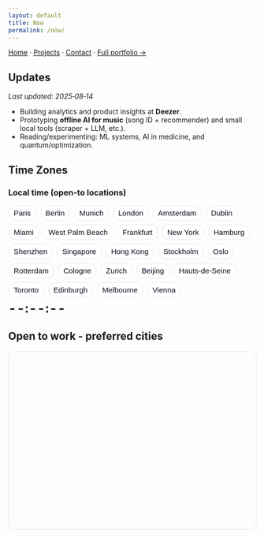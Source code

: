 ```yaml
---
layout: default
title: Now
permalink: /now/
---
```


[Home](/) · [Projects](/projects/) · [Contact](/contact/) · [Full portfolio →](https://sites.google.com/view/philippeguerrier/home)


## Updates

_Last updated: 2025‑08‑14_

- Building analytics and product insights at **Deezer**.
- Prototyping **offline AI for music** (song ID + recommender) and small local tools (scraper + LLM, etc.).
- Reading/experimenting: ML systems, AI in medicine, and quantum/optimization.


## Time Zones

<h3>Local time (open-to locations)</h3>
<div class="tz-toolbar" id="now-tz" data-default-tz="Europe/Paris">
  <button class="tz-chip" data-tz="Europe/Paris">Paris</button>
  <button class="tz-chip" data-tz="Europe/Berlin">Berlin</button>
  <button class="tz-chip" data-tz="Europe/Berlin">Munich</button>
  <button class="tz-chip" data-tz="Europe/London">London</button>
  <button class="tz-chip" data-tz="Europe/Amsterdam">Amsterdam</button>
  <button class="tz-chip" data-tz="Europe/Dublin">Dublin</button>
  <button class="tz-chip" data-tz="America/New_York">Miami</button>
  <button class="tz-chip" data-tz="America/New_York">West Palm Beach</button>
  <button class="tz-chip" data-tz="Europe/Berlin">Frankfurt</button>
  <button class="tz-chip" data-tz="America/New_York">New York</button>
  <button class="tz-chip" data-tz="Europe/Berlin">Hamburg</button>
  <button class="tz-chip" data-tz="Asia/Shanghai">Shenzhen</button>
  <button class="tz-chip" data-tz="Asia/Singapore">Singapore</button>
  <button class="tz-chip" data-tz="Asia/Hong_Kong">Hong Kong</button>
  <button class="tz-chip" data-tz="Europe/Stockholm">Stockholm</button>
  <button class="tz-chip" data-tz="Europe/Oslo">Oslo</button>
  <button class="tz-chip" data-tz="Europe/Amsterdam">Rotterdam</button>
  <button class="tz-chip" data-tz="Europe/Berlin">Cologne</button>
  <button class="tz-chip" data-tz="Europe/Zurich">Zurich</button>
  <button class="tz-chip" data-tz="Asia/Shanghai">Beijing</button>
  <button class="tz-chip" data-tz="Europe/Paris">Hauts-de-Seine</button>
  <button class="tz-chip" data-tz="America/Toronto">Toronto</button>
  <button class="tz-chip" data-tz="Europe/London">Edinburgh</button>
  <button class="tz-chip" data-tz="Australia/Melbourne">Melbourne</button>
  <button class="tz-chip" data-tz="Europe/Vienna">Vienna</button>
</div>

<div class="tz-clock" id="now-clock" aria-live="polite">
  <span class="big">--:--:--</span>
  <span class="sub"> </span>
</div>



## Open to work - preferred cities

<div class="map-wrap">
  <div id="open-map" class="map"></div>
</div>

<link rel="stylesheet" href="https://unpkg.com/leaflet@1.9.4/dist/leaflet.css" />
<script src="https://unpkg.com/leaflet@1.9.4/dist/leaflet.js"></script>

<style>
  .map-wrap{height:360px;border:1px solid var(--border,#e5e7eb);border-radius:12px;overflow:hidden;margin:12px 0 28px}
  .map{height:100%;width:100%}
  .leaflet-tooltip{padding:3px 6px;border-radius:6px;border:1px solid #e5e7eb;background:#fff;color:#111827}
  html[data-theme="dark"] .leaflet-tooltip{border-color:#1f2937;background:#111827;color:#e8eef7}
  html[data-theme="dark"] .leaflet-container{filter:saturate(.9) brightness(.95)}
</style>

<script>
(function(){
  if (!window.L) return;

  // ——— Layers ———
  const worked = [
    { name:'Paris, France',   lat:48.8566, lng:2.3522, info:'Deezer · Uber · Poke Break · Streamglish' },
    { name:'Munich, Germany', lat:48.1351, lng:11.5820, info:'Amazon Business' }
  ];
  // Replace your current openTo array with this:
  const openTo = [
    { name:'Paris, France',            lat:48.8566,  lng:2.3522,   mode:'Hybrid' },
    { name:'Berlin, Germany',          lat:52.5200,  lng:13.4050,  mode:'Hybrid' },
    { name:'Munich, Germany',          lat:48.1351,  lng:11.5820,  mode:'Hybrid' },
    { name:'London, UK',               lat:51.5072,  lng:-0.1276,  mode:'Hybrid' },
    { name:'Amsterdam, Netherlands',   lat:52.3676,  lng:4.9041,   mode:'Hybrid' },
    { name:'Dublin, Ireland',          lat:53.3498,  lng:-6.2603,  mode:'Hybrid' },
    { name:'Miami, Florida, USA',      lat:25.7617,  lng:-80.1918, mode:'Hybrid' },
    { name:'West Palm Beach, FL, USA', lat:26.7153,  lng:-80.0534, mode:'Hybrid' },
    { name:'Frankfurt, Germany',       lat:50.1109,  lng:8.6821,   mode:'Hybrid' },
    { name:'New York, USA',            lat:40.7128,  lng:-74.0060, mode:'Hybrid' },
    { name:'Hamburg, Germany',         lat:53.5511,  lng:9.9937,   mode:'Hybrid' },
    { name:'Shenzhen, China',          lat:22.5431,  lng:114.0579, mode:'Hybrid' },
    { name:'Singapore',                lat:1.3521,   lng:103.8198, mode:'Hybrid' },
    { name:'Hong Kong',                lat:22.3193,  lng:114.1694, mode:'Hybrid' },
    { name:'Stockholm, Sweden',        lat:59.3293,  lng:18.0686,  mode:'Hybrid' },
    { name:'Oslo, Norway',             lat:59.9139,  lng:10.7522,  mode:'Hybrid' },
    { name:'Rotterdam, Netherlands',   lat:51.9244,  lng:4.4777,   mode:'Hybrid' },
    { name:'Cologne, Germany',         lat:50.9375,  lng:6.9603,   mode:'Hybrid' },
    { name:'Zurich, Switzerland',      lat:47.3769,  lng:8.5417,   mode:'Hybrid' },
    { name:'Beijing, China',           lat:39.9042,  lng:116.4074, mode:'Hybrid' },
    { name:'Hauts-de-Seine, France',   lat:48.8280,  lng:2.2180,   mode:'Hybrid' }, // dept. west of Paris
    { name:'Toronto, Canada',          lat:43.6532,  lng:-79.3832, mode:'Hybrid' },
    { name:'Edinburgh, UK',            lat:55.9533,  lng:-3.1883,  mode:'Hybrid' },
    { name:'Melbourne, Australia',     lat:-37.8136, lng:144.9631, mode:'Hybrid' },
    { name:'Vienna, Austria',          lat:48.2082,  lng:16.3738,  mode:'Hybrid' }
  ];


  const map = L.map('open-map', {
    zoomControl: true,
    scrollWheelZoom: true,   // enable wheel zoom
    dragging: true,
    tap: false,
    worldCopyJump: true
  });

  L.tileLayer('https://{s}.tile.openstreetmap.org/{z}/{x}/{y}.png', {
    attribution:'&copy; OpenStreetMap contributors', detectRetina:true, maxZoom:19
  }).addTo(map);

  const workedLayer = L.layerGroup().addTo(map);
  const openLayer   = L.layerGroup().addTo(map);

  const mkWorked = p => {
    const m = L.circleMarker([p.lat,p.lng], {
      radius:7, color:'#2563eb', weight:2, fillColor:'#2563eb', fillOpacity:.35
    }).addTo(workedLayer);
    m.bindTooltip(p.name,{permanent:true,direction:'top',offset:[0,-6]});
    m.bindPopup(`<strong>${p.name}</strong><br>${p.info || ''}`);
    return m;
  };
  const mkOpen = p => {
    const m = L.circleMarker([p.lat,p.lng], {
      radius:7, color:'#f59e0b', weight:2, dashArray:'4 3', fillColor:'#f59e0b', fillOpacity:.25
    }).addTo(openLayer);
    m.bindTooltip(p.name,{permanent:true,direction:'top',offset:[0,-6]});
    m.bindPopup(`<strong>${p.name}</strong><br>Open to work here`);
    return m;
  };

  const ms1 = worked.map(mkWorked);
  const ms2 = openTo.map(mkOpen);

  // auto-fit all visible markers
  const all = L.featureGroup([...ms1, ...ms2]);
  map.fitBounds(all.getBounds(), {padding:[24,24]});
  map.setMaxBounds([[-85,-180],[85,180]]);

  // tiny layer toggle (collapsed). Replaces big pills.
  L.control.layers(null, {
    'Worked': workedLayer,
    'Open to work': openLayer
  }, {collapsed:true}).addTo(map);

  const fix = () => map.invalidateSize();
  window.addEventListener('load', fix);
  setTimeout(fix, 350);
})();
</script>

<style>
.tz-toolbar{
  display:flex; flex-wrap:wrap; gap:8px; margin:8px 0 6px;
  --bd:#e5e7eb; --bg:#fff; --tx:#0b1220; --accent:#2563eb; --hover:#f8fafc;
}
.tz-chip{
  border:1px solid var(--bd); background:var(--bg); color:var(--tx);
  padding:6px 10px; border-radius:999px; cursor:pointer; font-size:.95rem;
}
.tz-chip:hover{ background:var(--hover); }
.tz-chip[aria-pressed="true"]{ background:var(--accent); color:#fff; border-color:var(--accent); }
.tz-clock{ display:flex; gap:10px; align-items:baseline; font-feature-settings:"tnum" 1; }
.tz-clock .big{ font-size:1.6rem; font-weight:700; letter-spacing:.02em; }
.tz-clock .sub{ opacity:.8; }

html[data-theme="dark"] .tz-toolbar{
  --bd:#1f2937; --bg:#0f172a; --tx:#e8eef7; --accent:#60a5fa; --hover:#111827;
}
</style>

<script>
(function(){
  // Formatters per time zone (caches for performance)
  const formatters = {};
  function fmt(tz){
    if(!formatters[tz]){
      formatters[tz] = {
        time: new Intl.DateTimeFormat('en-GB', { timeZone: tz, hour:'2-digit', minute:'2-digit', second:'2-digit', hour12:false }),
        date: new Intl.DateTimeFormat('en-GB', { timeZone: tz, weekday:'short', day:'2-digit', month:'short' }),
        tzn:  new Intl.DateTimeFormat('en-GB', { timeZone: tz, timeZoneName:'short' })
      };
    }
    return formatters[tz];
  }

  function wireTzToolbar(toolbarId, clockId){
    const bar = document.getElementById(toolbarId);
    const clock = document.getElementById(clockId);
    if(!bar || !clock) return;

    const chips = Array.from(bar.querySelectorAll('.tz-chip'));
    const big = clock.querySelector('.big');
    const sub = clock.querySelector('.sub');
    const storeKey = 'tz:' + toolbarId;

    let activeTz = localStorage.getItem(storeKey) || bar.getAttribute('data-default-tz') || (chips[0]?.dataset.tz);
    let tickHandle = null;

    function setActiveByTz(tz){
      activeTz = tz;
      localStorage.setItem(storeKey, tz);
      chips.forEach(ch => ch.setAttribute('aria-pressed', ch.dataset.tz === tz ? 'true' : 'false'));
      bar.dispatchEvent(new CustomEvent('tz:change', { detail: { timeZone: tz }}));
      restartTick();
    }

    function render(){
      try{
        const now = new Date();
        const f = fmt(activeTz);
        big.textContent = f.time.format(now);
        // Use the timezone name from a second format (it includes it); extract the tail
        const tzn = f.tzn.formatToParts(now).find(p => p.type === 'timeZoneName')?.value || '';
        sub.textContent = `${f.date.format(now)} • ${tzn}`;
      }catch(e){
        big.textContent = '--:--:--';
        sub.textContent = activeTz;
      }
    }

    function restartTick(){
      if(tickHandle) clearInterval(tickHandle);
      render();
      tickHandle = setInterval(render, 1000);
    }

    // Click behavior
    bar.addEventListener('click', (e)=>{
      const btn = e.target.closest('.tz-chip');
      if(!btn) return;
      e.preventDefault();
      setActiveByTz(btn.dataset.tz);
    });

    // Initial state
    chips.forEach(ch => ch.setAttribute('aria-pressed', 'false'));
    if (activeTz) setActiveByTz(activeTz);
    else if (chips[0]) setActiveByTz(chips[0].dataset.tz);
  }

  // Wire the sections you have on this page:
  wireTzToolbar('exp-tz', 'exp-clock'); // Experience
  wireTzToolbar('now-tz', 'now-clock'); // Now
})();
</script>





